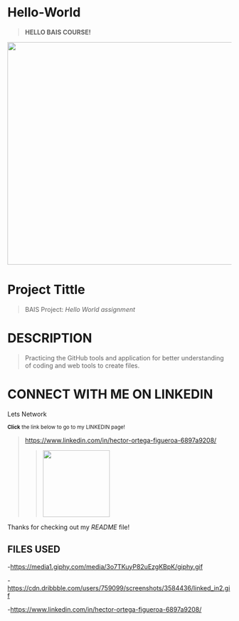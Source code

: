 # Hello-World
> **HELLO BAIS COURSE!**

<img src="https://media1.giphy.com/media/3o7TKuyP82uEzgKBpK/giphy.gif" width="800" height="500" />

# **Project Tittle**
> BAIS Project: *Hello World assignment* 

# **DESCRIPTION** 
>Practicing the GitHub tools and application for better understanding of coding and web tools to create files. 

# **CONNECT WITH ME ON LINKEDIN**
Lets Network 

<sub> **Click** the link below to go to my LINKEDIN page!

  >https://www.linkedin.com/in/hector-ortega-figueroa-6897a9208/ 
>> <img src="https://cdn.dribbble.com/users/759099/screenshots/3584436/linked_in2.gif" width="150" height="150" />

Thanks for checking out my *README* file! 



## **FILES USED**

  -https://media1.giphy.com/media/3o7TKuyP82uEzgKBpK/giphy.gif

  -https://cdn.dribbble.com/users/759099/screenshots/3584436/linked_in2.gif

  -https://www.linkedin.com/in/hector-ortega-figueroa-6897a9208/

